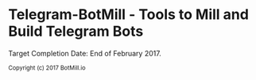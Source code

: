 # Telegram-BotMill - Tools to Mill and Build Telegram Bots

Target Completion Date: End of February 2017.  

<sub>Copyright (c) 2017 BotMill.io</sub>
